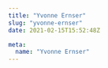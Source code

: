 ```yaml
---
title: "Yvonne Ernser"
slug: "yvonne-ernser"
date: 2021-02-15T15:52:48Z

meta:
  name: "Yvonne Ernser"
---
```


